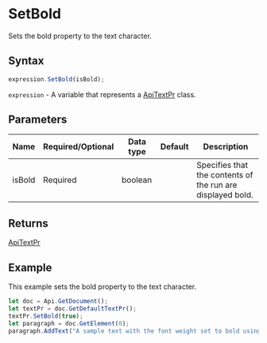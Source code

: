 # SetBold

Sets the bold property to the text character.

## Syntax

```javascript
expression.SetBold(isBold);
```

`expression` - A variable that represents a [ApiTextPr](../ApiTextPr.md) class.

## Parameters

| **Name** | **Required/Optional** | **Data type** | **Default** | **Description** |
| ------------- | ------------- | ------------- | ------------- | ------------- |
| isBold | Required | boolean |  | Specifies that the contents of the run are displayed bold. |

## Returns

[ApiTextPr](../../ApiTextPr/ApiTextPr.md)

## Example

This example sets the bold property to the text character.

```javascript editor-
let doc = Api.GetDocument();
let textPr = doc.GetDefaultTextPr();
textPr.SetBold(true);
let paragraph = doc.GetElement(0);
paragraph.AddText("A sample text with the font weight set to bold using the text properties.");
```
